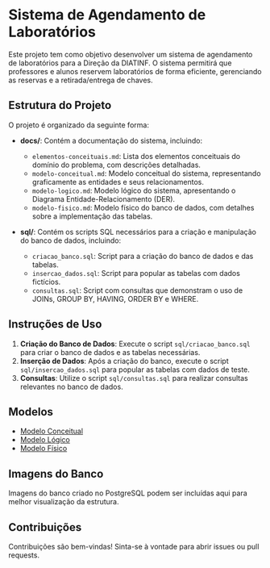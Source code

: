 # Sistema de Agendamento de Laboratórios

Este projeto tem como objetivo desenvolver um sistema de agendamento de laboratórios para a Direção da DIATINF. O sistema permitirá que professores e alunos reservem laboratórios de forma eficiente, gerenciando as reservas e a retirada/entrega de chaves.

## Estrutura do Projeto

O projeto é organizado da seguinte forma:

- **docs/**: Contém a documentação do sistema, incluindo:
  - `elementos-conceituais.md`: Lista dos elementos conceituais do domínio do problema, com descrições detalhadas.
  - `modelo-conceitual.md`: Modelo conceitual do sistema, representando graficamente as entidades e seus relacionamentos.
  - `modelo-logico.md`: Modelo lógico do sistema, apresentando o Diagrama Entidade-Relacionamento (DER).
  - `modelo-fisico.md`: Modelo físico do banco de dados, com detalhes sobre a implementação das tabelas.

- **sql/**: Contém os scripts SQL necessários para a criação e manipulação do banco de dados, incluindo:
  - `criacao_banco.sql`: Script para a criação do banco de dados e das tabelas.
  - `insercao_dados.sql`: Script para popular as tabelas com dados fictícios.
  - `consultas.sql`: Script com consultas que demonstram o uso de JOINs, GROUP BY, HAVING, ORDER BY e WHERE.

## Instruções de Uso

1. **Criação do Banco de Dados**: Execute o script `sql/criacao_banco.sql` para criar o banco de dados e as tabelas necessárias.
2. **Inserção de Dados**: Após a criação do banco, execute o script `sql/insercao_dados.sql` para popular as tabelas com dados de teste.
3. **Consultas**: Utilize o script `sql/consultas.sql` para realizar consultas relevantes no banco de dados.

## Modelos

- [Modelo Conceitual](docs/modelo-conceitual.md)
- [Modelo Lógico](docs/modelo-logico.md)
- [Modelo Físico](docs/modelo-fisico.md)

## Imagens do Banco

Imagens do banco criado no PostgreSQL podem ser incluídas aqui para melhor visualização da estrutura.

## Contribuições

Contribuições são bem-vindas! Sinta-se à vontade para abrir issues ou pull requests.